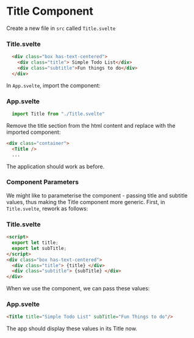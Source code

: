 # Title Component

Create a new file in `src` called `Title.svelte`

### Title.svelte

~~~html
  <div class="box has-text-centered">
    <div class="title"> Simple Todo List</div>
    <div class="subtitle">Fun things to do</div>
  </div>
~~~

In `App.svelte`, import the component:

### App.svelte

~~~javascript
  import Title from "./Title.svelte"
~~~

Remove the title section from the html content and replace with the imported component:

~~~html
<div class="container">
  <Title />
  ...
~~~

The application should work as before.

### Component Parameters

We might like to parameterise the component - passing title and subtitle values, thus making the Title component more generic. First, in `Title.svelte`, rework as follows:

### Title.svelte

~~~html
<script>
  export let title;
  export let subTitle;
</script>
<div class="box has-text-centered">
  <div class="title"> {title} </div>
  <div class="subtitle"> {subTitle} </div>
</div>
~~~

When we use the component, we can pass these values:

### App.svelte

```html
<Title title="Simple Todo List" subTitle="Fun Things to do"/>
```

The app should display these values in its Title now.

